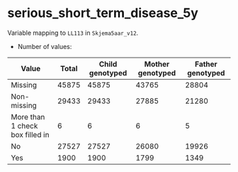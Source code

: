 # serious_short_term_disease_5y
Variable mapping to `LL113` in `Skjema5aar_v12`.
- Number of values:

| Value | Total | Child genotyped | Mother genotyped | Father genotyped |
| ----- | ----- | --------------- | ---------------- | ---------------- |
| Missing | 45875 | 45875 | 43765 | 28804 |
| Non-missing | 29433 | 29433 | 27885 | 21280 |
| More than 1 check box filled in | 6 | 6 | 6 |5 |
| No | 27527 | 27527 | 26080 |19926 |
| Yes | 1900 | 1900 | 1799 |1349 |



